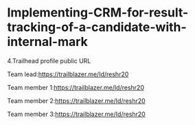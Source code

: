 # Implementing-CRM-for-result-tracking-of-a-candidate-with-internal-mark

  4.Trailhead profile public URL

  Team lead:https://trailblazer.me/Id/reshr20
  
  Team member 1:https://trailblazer.me/Id/reshr20
  
  Team member 2:https://trailblazer.me/Id/reshr20
  
  Team member 3:https://trailblazer.me/Id/reshr20

